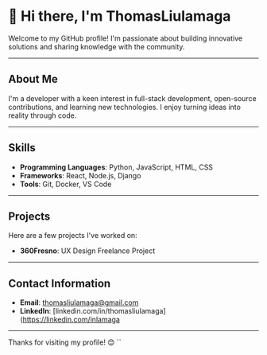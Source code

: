 # 👋 Hi there, I'm ThomasLiulamaga

Welcome to my GitHub profile! I'm passionate about building innovative solutions and sharing knowledge with the community.

---

## About Me
I'm a developer with a keen interest in full-stack development, open-source contributions, and learning new technologies. I enjoy turning ideas into reality through code.

---

## Skills
- **Programming Languages**: Python, JavaScript, HTML, CSS
- **Frameworks**: React, Node.js, Django
- **Tools**: Git, Docker, VS Code

---

## Projects
Here are a few projects I've worked on:
- **360Fresno**: UX Design Freelance Project 


---

## Contact Information
- **Email**: thomasliulamaga@gmail.com
- **LinkedIn**: [linkedin.com/in/thomasliulamaga](https://linkedin.com/inlamaga

---

Thanks for visiting my profile! 😊
``
